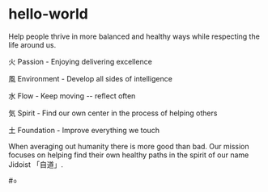# hello-world
Help people thrive in more balanced and healthy ways while respecting the life around us.

火 Passion - Enjoying delivering excellence

風 Environment - Develop all sides of intelligence

水 Flow - Keep moving -- reflect often

気 Spirit - Find our own center in the process of helping others

土 Foundation - Improve everything we touch

When averaging out humanity there is more good than bad.  Our mission focuses on helping find their own healthy paths in the spirit of our name Jidoist 「自道」.

#⌽
